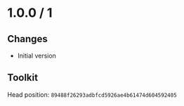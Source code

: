 # 1.0.0 / 1

## Changes

- Initial version

## Toolkit

Head position: `89488f26293adbfcd5926ae4b61474d604592405`
